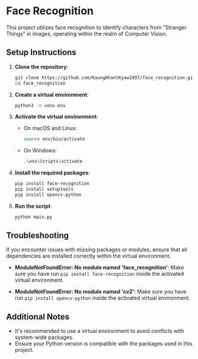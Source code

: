 # Face Recognition

This project utilizes face recognition to identify characters from "Stranger Things" in images, operating within the realm of Computer Vision.

## Setup Instructions

1. **Clone the repository**:

   ```sh
   git clone https://github.com/KaungKhantKyaw1997/face_recognition.git
   cd face_recognition
   ```

2. **Create a virtual environment**:

   ```sh
   python3 -m venv env
   ```

3. **Activate the virtual environment**:

   - On macOS and Linux:
     ```sh
     source env/bin/activate
     ```
   - On Windows:
     ```sh
     .\env\Scripts\activate
     ```

4. **Install the required packages**:

   ```sh
   pip install face-recognition
   pip install setuptools
   pip install opencv-python
   ```

5. **Run the script**:
   ```sh
   python main.py
   ```

## Troubleshooting

If you encounter issues with missing packages or modules, ensure that all dependencies are installed correctly within the virtual environment.

- **ModuleNotFoundError: No module named 'face_recognition'**:
  Make sure you have run `pip install face-recognition` inside the activated virtual environment.

- **ModuleNotFoundError: No module named 'cv2'**:
  Make sure you have run `pip install opencv-python` inside the activated virtual environment.

## Additional Notes

- It's recommended to use a virtual environment to avoid conflicts with system-wide packages.
- Ensure your Python version is compatible with the packages used in this project.
